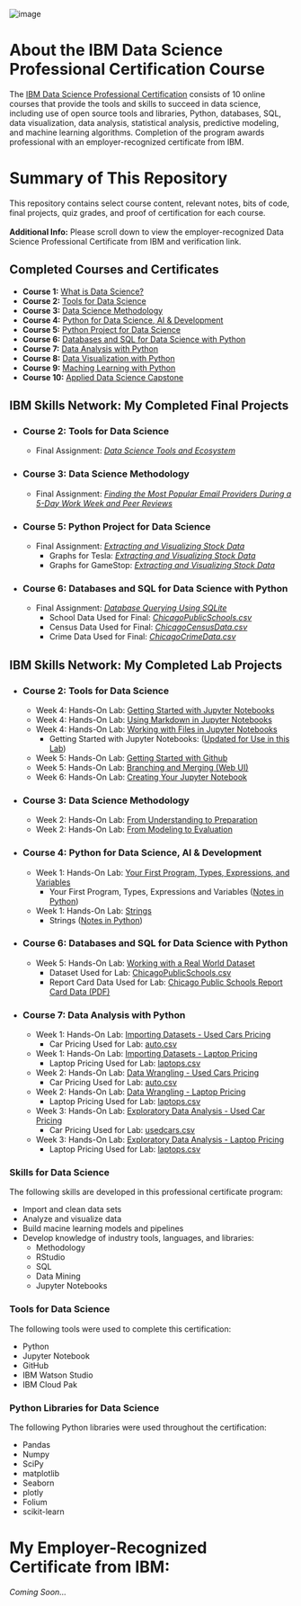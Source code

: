 ![image](https://github.com/KailaniBailey/IBM-Data-Science-Projects/assets/158431578/7829af65-85b7-4f6a-8460-8e6d3c45a238)<br>
# About the IBM Data Science Professional Certification Course
The [IBM Data Science Professional Certification](https://www.coursera.org/professional-certificates/ibm-data-science) consists of 10 online courses that provide the tools and skills to succeed in data science, including use of open source tools and libraries, Python, databases, SQL, data visualization, data analysis, statistical analysis, predictive modeling, and machine learning algorithms. Completion of the program awards professional with an employer-recognized certificate from IBM.<br>
# Summary of This Repository
This repository contains select course content, relevant notes, bits of code, final projects, quiz grades, and proof of certification for each course.<br><br>
**Additional Info:** Please scroll down to view the employer-recognized Data Science Professional Certificate from IBM and verification link.<br>
## Completed Courses and Certificates
- **Course 1:** [What is Data Science?](https://github.com/KailaniBailey/IBM-Data-Science-Professional-Certificate/tree/main/01.%20What%20is%20Data%20Science%3F)
- **Course 2:** [Tools for Data Science](https://github.com/KailaniBailey/IBM-Data-Science-Professional-Certificate/tree/main/02.%20Tools%20for%20Data%20Science)
- **Course 3:** [Data Science Methodology](https://github.com/KailaniBailey/IBM-Data-Science-Professional-Certificate/tree/main/03.%20Data%20Science%20Methodology)
- **Course 4:** [Python for Data Science, AI & Development](https://github.com/KailaniBailey/IBM-Data-Science-Professional-Certificate/tree/main/04.%20Python%20for%20Data%20Science%2C%20AI%20%26%20Development)
- **Course 5:** [Python Project for Data Science](https://github.com/KailaniBailey/IBM-Data-Science-Professional-Certificate/tree/main/05.%20Python%20Project%20for%20Data%20Science)
- **Course 6:** [Databases and SQL for Data Science with Python](https://github.com/KailaniBailey/IBM-Data-Science-Professional-Certificate/tree/main/06.%20Databases%20and%20SQL%20for%20Data%20Science%20with%20Python)
- **Course 7:** [Data Analysis with Python](https://github.com/KailaniBailey/IBM-Data-Science-Professional-Certificate/tree/main/07.%20Data%20Analysis%20with%20Python)
- **Course 8:** [Data Visualization with Python](https://github.com/KailaniBailey/IBM-Data-Science-Professional-Certificate/tree/main/08.%20Data%20Visualization%20with%20Python)
- **Course 9:** [Maching Learning with Python](https://github.com/KailaniBailey/IBM-Data-Science-Professional-Certificate/tree/main/09.%20Machine%20Learning%20with%20Python)
- **Course 10:** [Applied Data Science Capstone](https://github.com/KailaniBailey/IBM-Data-Science-Professional-Certificate/tree/main/10.%20Applied%20Data%20Science%20Capstone)
## IBM Skills Network: My Completed Final Projects
- ### Course 2: Tools for Data Science
  - Final Assignment: [*Data Science Tools and Ecosystem*](https://github.com/KailaniBailey/IBM-Data-Science-Professional-Certificate/blob/main/02.%20Tools%20for%20Data%20Science/Week%206%3A%20Create%20and%20Share%20a%20Jupyter%20Notebook/Tools-for-Data-Science-Jupyter-Notebook-Final-Assignment.ipynb)
- ### Course 3: Data Science Methodology
  - Final Assignment: [*Finding the Most Popular Email Providers During a 5-Day Work Week and Peer Reviews*](https://github.com/KailaniBailey/IBM-Data-Science-Professional-Certificate/blob/main/03.%20Data%20Science%20Methodology/Week%204%3A%20Final%20Project%20and%20Assessment/Business%20Problem%20-%20Data%20Methodology%20(1).pdf)
- ### Course 5: Python Project for Data Science
  - Final Assignment: [*Extracting and Visualizing Stock Data*](https://github.com/KailaniBailey/IBM-Data-Science-Professional-Certificate/blob/main/05.%20Python%20Project%20for%20Data%20Science/Week%201%3A%20Crowdsourcing%20Short%20Squeeze%20Dashboard/Extracting-and-Visualizing-Stock-Data.ipynb)
      - Graphs for Tesla: [*Extracting and Visualizing Stock Data*](https://github.com/KailaniBailey/IBM-Data-Science-Professional-Certificate/blob/main/05.%20Python%20Project%20for%20Data%20Science/Week%201%3A%20Crowdsourcing%20Short%20Squeeze%20Dashboard/GRAPHS-Tesla-Extracting-and-Visualizing-Stock-Data.pdf)
      - Graphs for GameStop: [*Extracting and Visualizing Stock Data*](https://github.com/KailaniBailey/IBM-Data-Science-Professional-Certificate/blob/main/05.%20Python%20Project%20for%20Data%20Science/Week%201%3A%20Crowdsourcing%20Short%20Squeeze%20Dashboard/GRAPHS-GameStop-Extracting-and-Visualizing-Stock-Data.pdf)
- ### Course 6: Databases and SQL for Data Science with Python
    - Final Assignment: [*Database Querying Using SQLite*](https://github.com/KailaniBailey/IBM-Data-Science-Professional-Certificate/blob/main/06.%20Databases%20and%20SQL%20for%20Data%20Science%20with%20Python/Week%205%3A%20Course%20Assignment/Notebook-for-Graded-Assignment.ipynb)
      - School Data Used for Final: [*ChicagoPublicSchools.csv*](https://github.com/KailaniBailey/IBM-Data-Science-Professional-Certificate/blob/main/06.%20Databases%20and%20SQL%20for%20Data%20Science%20with%20Python/Week%205%3A%20Course%20Assignment/ChicagoPublicSchools.csv)
      - Census Data Used for Final: [*ChicagoCensusData.csv*](https://github.com/KailaniBailey/IBM-Data-Science-Professional-Certificate/blob/main/06.%20Databases%20and%20SQL%20for%20Data%20Science%20with%20Python/Week%205%3A%20Course%20Assignment/ChicagoCensusData.csv)
      - Crime Data Used for Final: [*ChicagoCrimeData.csv*](https://github.com/KailaniBailey/IBM-Data-Science-Professional-Certificate/blob/main/06.%20Databases%20and%20SQL%20for%20Data%20Science%20with%20Python/Week%205%3A%20Course%20Assignment/ChicagoCrimeData.csv)
## IBM Skills Network: My Completed Lab Projects
- ### Course 2: Tools for Data Science
    - Week 4: Hands-On Lab: [Getting Started with Jupyter Notebooks](https://github.com/KailaniBailey/IBM-Data-Science-Professional-Certificate/blob/main/02.%20Tools%20for%20Data%20Science/Week%204%3A%20Jupyter%20Notebooks%20and%20JupyterLab/Getting_Started_with_JupyterNotebook.ipynb)
    - Week 4: Hands-On Lab: [Using Markdown in Jupyter Notebooks](https://github.com/KailaniBailey/IBM-Data-Science-Professional-Certificate/blob/main/02.%20Tools%20for%20Data%20Science/Week%204%3A%20Jupyter%20Notebooks%20and%20JupyterLab/Using_markdowns%20(1).ipynb)
    - Week 4: Hands-On Lab: [Working with Files in Jupyter Notebooks](https://github.com/KailaniBailey/IBM-Data-Science-Professional-Certificate/blob/main/02.%20Tools%20for%20Data%20Science/Week%204%3A%20Jupyter%20Notebooks%20and%20JupyterLab/Working_with_files.ipynb)
        - Getting Started with Jupyter Notebooks: ([Updated for Use in this Lab](https://github.com/KailaniBailey/IBM-Data-Science-Professional-Certificate/blob/main/02.%20Tools%20for%20Data%20Science/Week%204%3A%20Jupyter%20Notebooks%20and%20JupyterLab/My_Notebook.ipynb))
    - Week 5: Hands-On Lab: [Getting Started with Github](https://github.com/KailaniBailey/Getting-Started-with-Github)
    - Week 5: Hands-On Lab: [Branching and Merging (Web UI)](https://github.com/KailaniBailey/Getting-Started-with-Github/)
    - Week 6: Hands-On Lab: [Creating Your Jupyter Notebook](https://github.com/KailaniBailey/IBM-Data-Science-Professional-Certificate/blob/main/02.%20Tools%20for%20Data%20Science/Week%206%3A%20Create%20and%20Share%20a%20Jupyter%20Notebook/Tools-for-Data-Science-Jupyter-Notebook-Final-Assignment.ipynb)
- ### Course 3: Data Science Methodology
    - Week 2: Hands-On Lab: [From Understanding to Preparation](https://github.com/KailaniBailey/IBM-Data-Science-Professional-Certificate/blob/main/03.%20Data%20Science%20Methodology/Week%202%3A%20From%20Understanding%20to%20Preparation%20and%20From%20Modeling%20to%20Evaluation/DS0103EN-Exercise-From-Understandin.ipynb)
    - Week 2: Hands-On Lab: [From Modeling to Evaluation](https://github.com/KailaniBailey/IBM-Data-Science-Professional-Certificate/blob/main/03.%20Data%20Science%20Methodology/Week%202%3A%20From%20Understanding%20to%20Preparation%20and%20From%20Modeling%20to%20Evaluation/DS0103EN-Exercise-From-Modeling-to-Evaluation.ipynb)
- ### Course 4: Python for Data Science, AI & Development
    - Week 1: Hands-On Lab: [Your First Program, Types, Expressions, and Variables](https://github.com/KailaniBailey/IBM-Data-Science-Professional-Certificate/blob/main/04.%20Python%20for%20Data%20Science%2C%20AI%20%26%20Development/Week%201%3A%20Python%20Basics/PY0101EN-1-1-Write_your_first_python_code.ipynb)
        - Your First Program, Types, Expressions and Variables ([Notes in Python](https://github.com/KailaniBailey/IBM-Data-Science-Professional-Certificate/blob/main/04.%20Python%20for%20Data%20Science%2C%20AI%20%26%20Development/Week%201%3A%20Python%20Basics/WriteFirstPythonCode.py))
    - Week 1: Hands-On Lab: [Strings](https://github.com/KailaniBailey/IBM-Data-Science-Professional-Certificate/blob/main/04.%20Python%20for%20Data%20Science%2C%20AI%20%26%20Development/Week%201%3A%20Python%20Basics/PY0101EN-1-2-Strings.ipynb)
        - Strings ([Notes in Python](https://github.com/KailaniBailey/IBM-Data-Science-Professional-Certificate/blob/main/04.%20Python%20for%20Data%20Science%2C%20AI%20%26%20Development/Week%201%3A%20Python%20Basics/strings.py))
- ### Course 6: Databases and SQL for Data Science with Python
    - Week 5: Hands-On Lab: [Working with a Real World Dataset](https://github.com/KailaniBailey/IBM-Data-Science-Professional-Certificate/blob/main/06.%20Databases%20and%20SQL%20for%20Data%20Science%20with%20Python/Week%205%3A%20Course%20Assignment/DB0201EN-Week4-1-1-RealDataPractice-v5_sqlite_Learner.ipynb)
        - Dataset Used for Lab: [ChicagoPublicSchools.csv](https://github.com/KailaniBailey/IBM-Data-Science-Professional-Certificate/blob/main/06.%20Databases%20and%20SQL%20for%20Data%20Science%20with%20Python/Week%205%3A%20Course%20Assignment/ChicagoPublicSchools.csv)
        - Report Card Data Used for Lab: [Chicago Public Schools Report Card Data (PDF)](https://github.com/KailaniBailey/IBM-Data-Science-Professional-Certificate/blob/main/06.%20Databases%20and%20SQL%20for%20Data%20Science%20with%20Python/Week%205%3A%20Course%20Assignment/cps_reportcard_data_description.pdf)
- ### Course 7: Data Analysis with Python
    - Week 1: Hands-On Lab: [Importing Datasets - Used Cars Pricing](https://github.com/KailaniBailey/IBM-Data-Science-Professional-Certificate/blob/main/07.%20Data%20Analysis%20with%20Python/Week%201%3A%20Importing%20Data%20Sets/DA0101EN-Review-Introduction.ipynb)
        - Car Pricing Used for Lab: [auto.csv](https://github.com/KailaniBailey/IBM-Data-Science-Professional-Certificate/blob/main/07.%20Data%20Analysis%20with%20Python/Week%201%3A%20Importing%20Data%20Sets/auto.csv)
    - Week 1: Hands-On Lab: [Importing Datasets - Laptop Pricing](https://github.com/KailaniBailey/IBM-Data-Science-Professional-Certificate/blob/main/07.%20Data%20Analysis%20with%20Python/Week%201%3A%20Importing%20Data%20Sets/Practice_data_loading.ipynb)
       - Laptop Pricing Used for Lab: [laptops.csv](https://github.com/KailaniBailey/IBM-Data-Science-Professional-Certificate/blob/main/07.%20Data%20Analysis%20with%20Python/Week%201%3A%20Importing%20Data%20Sets/laptops.csv)
    - Week 2: Hands-On Lab: [Data Wrangling - Used Cars Pricing](https://github.com/KailaniBailey/IBM-Data-Science-Professional-Certificate/blob/main/07.%20Data%20Analysis%20with%20Python/Week%202%3A%20Data%20Wrangling/DA0101EN-2-Review-Data-Wrangling.ipynb)
        - Car Pricing Used for Lab: [auto.csv](https://github.com/KailaniBailey/IBM-Data-Science-Professional-Certificate/blob/main/07.%20Data%20Analysis%20with%20Python/Week%202%3A%20Data%20Wrangling/auto.csv)
    - Week 2: Hands-On Lab: [Data Wrangling - Laptop Pricing](https://github.com/KailaniBailey/IBM-Data-Science-Professional-Certificate/blob/main/07.%20Data%20Analysis%20with%20Python/Week%202%3A%20Data%20Wrangling/practice_data_wrangling.ipynb)
        - Laptop Pricing Used for Lab: [laptops.csv](https://github.com/KailaniBailey/IBM-Data-Science-Professional-Certificate/blob/main/07.%20Data%20Analysis%20with%20Python/Week%202%3A%20Data%20Wrangling/laptops.csv)
    - Week 3: Hands-On Lab: [Exploratory Data Analysis - Used Car Pricing](https://github.com/KailaniBailey/IBM-Data-Science-Professional-Certificate/blob/main/07.%20Data%20Analysis%20with%20Python/Week%203%3A%20Exploratory%20Data%20Analysis/data-visualization-commands-in-python.pdf)
        - Car Pricing Used for Lab: [usedcars.csv](https://github.com/KailaniBailey/IBM-Data-Science-Professional-Certificate/blob/main/07.%20Data%20Analysis%20with%20Python/Week%203%3A%20Exploratory%20Data%20Analysis/usedcars.csv)
    - Week 3: Hands-On Lab: [Exploratory Data Analysis - Laptop Pricing](https://github.com/KailaniBailey/IBM-Data-Science-Professional-Certificate/blob/main/07.%20Data%20Analysis%20with%20Python/Week%203%3A%20Exploratory%20Data%20Analysis/practice_Exploratory_data_analysis.ipynb)
        - Laptop Pricing Used for Lab: [laptops.csv](https://github.com/KailaniBailey/IBM-Data-Science-Professional-Certificate/blob/main/07.%20Data%20Analysis%20with%20Python/Week%203%3A%20Exploratory%20Data%20Analysis/laptops%20(1).csv)
### Skills for Data Science<br>
The following skills are developed in this professional certificate program:
- Import and clean data sets
- Analyze and visualize data
- Build macine learning models and pipelines
- Develop knowledge of industry tools, languages, and libraries:
  - Methodology
  - RStudio
  - SQL
  - Data Mining
  - Jupyter Notebooks
### Tools for Data Science<br>
The following tools were used to complete this certification:
- Python
- Jupyter Notebook
- GitHub
- IBM Watson Studio
- IBM Cloud Pak<br>
### Python Libraries for Data Science<br>
The following Python libraries were used throughout the certification:
- Pandas
- Numpy
- SciPy
- matplotlib
- Seaborn
- plotly
- Folium
- scikit-learn<br>
# My Employer-Recognized Certificate from IBM:
*Coming Soon...*
